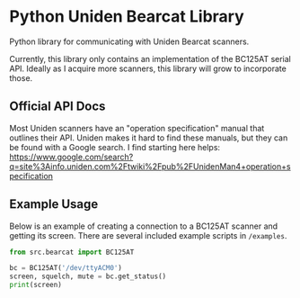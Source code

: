 # Python Uniden Bearcat Library

Python library for communicating with Uniden Bearcat scanners.

Currently, this library only contains an implementation of the BC125AT serial API.
Ideally as I acquire more scanners, this library will grow to incorporate those.

## Official API Docs

Most Uniden scanners have an "operation specification" manual that outlines their API.
Uniden makes it hard to find these manuals, but they can be found with a Google search.
I find starting here helps: https://www.google.com/search?q=site%3Ainfo.uniden.com%2Ftwiki%2Fpub%2FUnidenMan4+operation+specification

## Example Usage

Below is an example of creating a connection to a BC125AT scanner and getting its screen.
There are several included example scripts in `/examples`.

```python
from src.bearcat import BC125AT

bc = BC125AT('/dev/ttyACM0')
screen, squelch, mute = bc.get_status()
print(screen)
```
